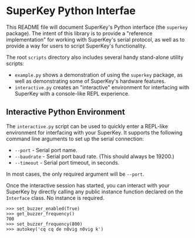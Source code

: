 # SuperKey Python Interfae

This README file will document SuperKey's Python interface (the `superkey` package). The intent of this library is to
provide a "reference implementation" for working with SuperKey's serial protocol, as well as to provide a way for users
to script SuperKey's functionality.

The root `scripts` directory also includes several handy stand-alone utility scripts:

- `example.py` shows a demonstration of using the `superkey` package, as well as demonstrating some of SuperKey's
  hardware features.
- `interactive.py` creates an "interactive" environment for interfacing with SuperKey with a console-like REPL
  experience.

## Interactive Python Environment

The `interactive.py` script can be used to quickly enter a REPL-like environment for interfacing with your SuperKey. It
supports the following command line arguments to set up the serial connection:

- `--port` - Serial port name.
- `--baudrate` - Serial port baud rate. (This should always be 19200.)
- `--timeout` - Serial port timeout, in seconds.

In most cases, the only required argument will be `--port`.

Once the interactive session has started, you can interact with your SuperKey by directly calling any public instance
function declared on the `Interface` class. No instance is required.

```
>>> set_buzzer_enabled(True)
>>> get_buzzer_frequency()
700
>>> set_buzzer_frequency(800)
>>> autokey('cq cq de n0vig n0vig k')
```
